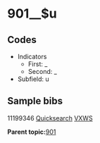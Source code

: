 # 901\_\_$u

## Codes

-   Indicators
    -   First: \_
    -   Second: \_
-   Subfield: u

## Sample bibs

11199346 [Quicksearch](https://search.library.yale.edu/catalog/11199346) [VXWS](http://prodorbis.library.yale.edu:7014/vxws/GetHoldingsService?bibId=11199346)

**Parent topic:**[901](../../tags/901/901.md)

